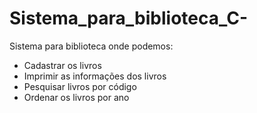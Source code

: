 # Sistema_para_biblioteca_C-
Sistema para biblioteca onde podemos: 
- Cadastrar os livros 
- Imprimir as informações dos livros 
- Pesquisar livros por código 
- Ordenar os livros por ano
